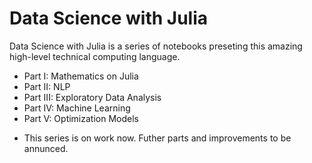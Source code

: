 # Data Science with Julia
Data Science with Julia is a series of notebooks preseting this amazing high-level technical computing language.

- Part I: Mathematics on Julia
- Part II: NLP
- Part III: Exploratory Data Analysis
- Part IV: Machine Learning
- Part V: Optimization Models

* This series is on work now. Futher parts and improvements to be annunced.

